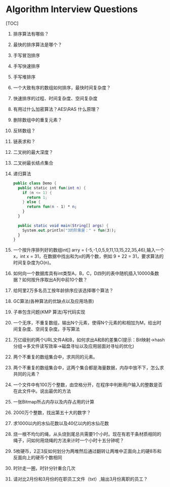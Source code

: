 # Algorithm Interview Questions

[TOC]

1. 排序算法有哪些？

2. 最快的排序算法是哪个？

3. 手写冒泡排序

4. 手写快速排序

5. 手写堆排序

6. 一个大致有序的数组如何排序，最快时间复杂度？

7. 快速排序的过程、时间复杂度、空间复杂度

8. 有用过什么加密算法？AES\RAS 什么原理？

9. 删除数组中的重复元素？

10. 反转数组？

11. 链表求和？

12. 二叉树的最大深度？

13. 二叉树最长结点集合

14. 递归算法

    ```kotlin
    public class Demo {
      public static int fun(int n) {
        if (n <= 1) {
          return 1;
        } else {
          return fun(n - 1) * n;
        }
      }
      
      public static void main(String[] args) {
        System.out.println("3的阶乘是：" + fun(3));
      }
    }
    ```

15. 一个按升序排列好的数组int[] arry = {-5,-1,0,5,9,11,13,15,22,35,46},输入一个x，int x = 31，在数据中找出和为x的两个数，例如 9 + 22 = 31，要求算法的时间复杂度为O(n)。

16. 如何向一个数据库具有int类型A，B，C，D四列的表中随机插入10000条数据？如何按升序取出A列中前10个数？

17. 给阿里2万多名员工按年龄排序应该选择哪个算法？

18. GC算法(各种算法的优缺点以及应用场景)

19. 子串包含问题(KMP 算法)写代码实现

20. 一个无序，不重复数组，输出N个元素，使得N个元素的和相加为M，给出时间复杂度、空间复杂度。手写算法

21. 万亿级别的两个URL文件A和B，如何求出A和B的差集C(提示：Bit映射->hash分组->多文件读写效率->磁盘寻址以及应用层面对寻址的优化)

22. 两个不重复的数组集合中，求共同的元素。

23. 两个不重复的数组集合中，这两个集合都是海量数据，内存中放不下，怎么求共同的元素？

24. 一个文件中有100万个整数，由空格分开，在程序中判断用户输入的整数是否在此文件中。说出最优的方法

25. 一张Bitmap所占内存以及内存占用的计算

26. 2000万个整数，找出第五十大的数字？

27. 求1000以内的水仙花数以及40亿以内的水仙花数

28. 烧一根不均匀的绳，从头烧到尾总共需要1个小时。现在有若干条材质相同的绳子，问如何用烧绳的方法来计时一个小时十五分钟呢？

29. 5枚硬币，2正3反如何划分为两堆然后通过翻转让两堆中正面向上的硬8币和反面向上的硬币个数相同

30. 时针走一圈，时针分针重合几次

31. 请对比2月份和3月份的在职员工文件（txt）,输出3月份离职的员工？

